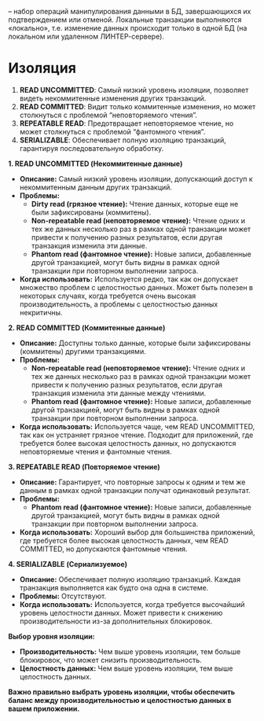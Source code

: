  – набор операций манипулирования данными в БД, завершающихся их подтверждением или отменой. Локальные транзакции выполняются «локально», т.е. изменение данных происходит только в одной БД (на локальном или удаленном ЛИНТЕР-сервере).



# Изоляция

1. **READ UNCOMMITTED**: Самый низкий уровень изоляции, позволяет видеть некоммитенные изменения других транзакций.
2. **READ COMMITTED**: Видит только коммитенные изменения, но может столкнуться с проблемой “неповторяемого чтения”.
3. **REPEATABLE READ**: Предотвращает неповторяемое чтение, но может столкнуться с проблемой “фантомного чтения”.
4. **SERIALIZABLE**: Обеспечивает полную изоляцию транзакций, гарантируя последовательную обработку.


**1. READ UNCOMMITTED (Некоммитенные данные)**

- **Описание:** Самый низкий уровень изоляции, допускающий доступ к некоммитенным данным других транзакций.
- **Проблемы:**
    - **Dirty read (грязное чтение):** Чтение данных, которые еще не были зафиксированы (коммитены).
    - **Non-repeatable read (неповторяемое чтение):** Чтение одних и тех же данных несколько раз в рамках одной транзакции может привести к получению разных результатов, если другая транзакция изменила эти данные.
    - **Phantom read (фантомное чтение):** Новые записи, добавленные другой транзакцией, могут быть видны в рамках одной транзакции при повторном выполнении запроса.
- **Когда использовать:** Используется редко, так как он допускает множество проблем с целостностью данных. Может быть полезен в некоторых случаях, когда требуется очень высокая производительность, а проблемы с целостностью данных некритичны.

**2. READ COMMITTED (Коммитенные данные)**

- **Описание:** Доступны только данные, которые были зафиксированы (коммитены) другими транзакциями.
- **Проблемы:**
    - **Non-repeatable read (неповторяемое чтение):** Чтение одних и тех же данных несколько раз в рамках одной транзакции может привести к получению разных результатов, если другая транзакция изменила эти данные между чтениями.
    - **Phantom read (фантомное чтение):** Новые записи, добавленные другой транзакцией, могут быть видны в рамках одной транзакции при повторном выполнении запроса.
- **Когда использовать:** Используется чаще, чем READ UNCOMMITTED, так как он устраняет грязное чтение. Подходит для приложений, где требуется более высокая целостность данных, но допускаются неповторяемые чтения и фантомные чтения.

**3. REPEATABLE READ (Повторяемое чтение)**

- **Описание:** Гарантирует, что повторные запросы к одним и тем же данным в рамках одной транзакции получат одинаковый результат.
- **Проблемы:**
    - **Phantom read (фантомное чтение):** Новые записи, добавленные другой транзакцией, могут быть видны в рамках одной транзакции при повторном выполнении запроса.
- **Когда использовать:** Хороший выбор для большинства приложений, где требуется более высокая целостность данных, чем READ COMMITTED, но допускаются фантомные чтения.

**4. SERIALIZABLE (Сериализуемое)**

- **Описание:** Обеспечивает полную изоляцию транзакций. Каждая транзакция выполняется как будто она одна в системе.
- **Проблемы:** Отсутствуют.
- **Когда использовать:** Используется, когда требуется высочайший уровень целостности данных. Может привести к снижению производительности из-за дополнительных блокировок.

**Выбор уровня изоляции:**

- **Производительность:** Чем выше уровень изоляции, тем больше блокировок, что может снизить производительность.
- **Целостность данных:** Чем выше уровень изоляции, тем выше целостность данных.

**Важно правильно выбрать уровень изоляции, чтобы обеспечить баланс между производительностью и целостностью данных в вашем приложении.**